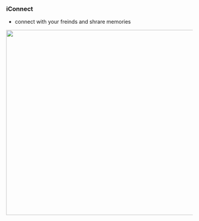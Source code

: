  ### iConnect


 

<ul>

<li> connect with your freinds and shrare memories </li>
 </ul>






<img src="iConnect/output.gif" width="800" height="500"> 

